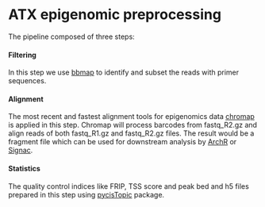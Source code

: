 # ATX epigenomic preprocessing
The pipeline composed of three steps:

#### Filtering 
In this step we use [bbmap](https://github.com/BioInfoTools/BBMap/blob/master/sh/bbduk.sh) to identify and subset the reads with primer sequences.

#### Alignment 
The most recent and fastest alignment tools for epigenomics data [chromap](https://github.com/haowenz/chromap) is applied in this step. Chromap will process barcodes from fastq_R2.gz and  align reads of both fastq_R1.gz and fastq_R2.gz files. The result would be a fragment file which can be used for downstream analysis by [ArchR](https://www.archrproject.com/) or [Signac](https://stuartlab.org/signac/).

#### Statistics 
The quality control indices like FRIP, TSS score and peak bed and h5 files prepared in this step using [pycisTopic](https://github.com/aertslab/pycisTopic) package.
